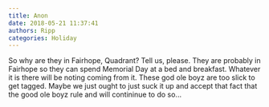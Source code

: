 ```yaml
---
title: Anon
date: 2018-05-21 11:37:41
authors: Ripp
categories: Holiday
---
```


 So why are they in Fairhope, Quadrant?  Tell us, please.
They are probably in Fairhope so they can spend Memorial Day at a bed and breakfast.  Whatever it is there will be noting coming from it.  These god ole boyz are too slick to get tagged.  Maybe we just ought to just suck it up and accept that fact that the good ole boyz rule and will contininue to do so...